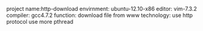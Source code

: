 project name:http-download
envirnment:  ubuntu-12.10-x86
editor:		 vim-7.3.2
compiler:	 gcc4.7.2
function:	 download file from www
technology:  use http protocol
			 use more pthread
